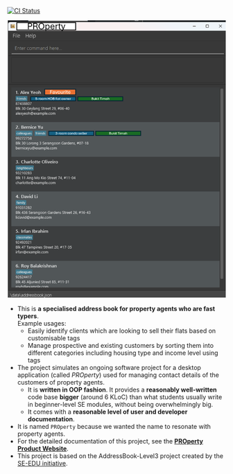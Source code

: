 [![CI Status](https://github.com/AY2425S1-CS2103T-F15-3/tp/workflows/Java%20CI/badge.svg)](https://github.com/AY2425S1-CS2103T-F15-3/tp/actions)

![Ui](docs/images/Ui.png)

* This is **a specialised address book for property agents who are fast typers**.<br>
  Example usages:
  * Easily identify clients which are looking to sell their flats based on customisable tags
  * Manage prospective and existing customers by sorting them into different categories including housing type and income level using tags
* The project simulates an ongoing software project for a desktop application (called _PROperty_) used for managing contact details of the customers of property agents.
  * It is **written in OOP fashion**. It provides a **reasonably well-written** code base **bigger** (around 6 KLoC) than what students usually write in beginner-level SE modules, without being overwhelmingly big.
  * It comes with a **reasonable level of user and developer documentation**.
* It is named `PROperty` because we wanted the name to resonate with property agents.
* For the detailed documentation of this project, see the **[PROperty Product Website](https://ay2425s1-cs2103t-f15-3.github.io/tp/)**.
* This project is based on the AddressBook-Level3 project created by the [SE-EDU initiative](https://se-education.org).
